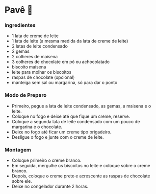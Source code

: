 # Pavê :moon_cake:

### Ingredientes
* 1 lata de creme de leite
* 1 lata de leite (a mesma medida da lata de creme de leite)
* 2 latas de leite condensado
* 2 gemas
* 2 colheres de maisena
* 3 colheres de chocolate em pó ou achocolatado
* biscoito maisena
* leite para molhar os biscoitos
* raspas de chocolate (opcional)
* manteiga sem sal ou margarina, só para dar o ponto
### Modo de Preparo
* Primeiro, pegue a lata de leite condensado, as gemas, a maisena e o leite.
* Coloque no fogo e deixe até que fique um creme, reserve.
* Coloque a segunda lata de leite condensado com um pouco de margarina e o chocolate.
* Deixe no fogo até ficar um creme tipo brigadeiro.
* Desligue o fogo e junte com o creme de leite.
### Montagem
* Coloque primeiro o creme branco.
* Em seguida, mergulhe os biscoitos no leite e coloque sobre o creme branco.
* Depois, coloque o creme preto e acrescente as raspas de chocolate sobre ele.
* Deixe no congelador durante 2 horas.
